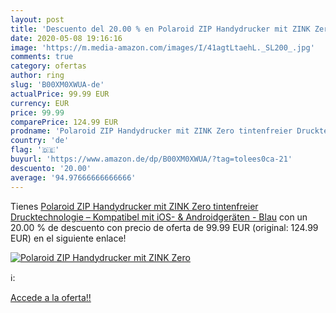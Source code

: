 ```yaml
---
layout: post
title: 'Descuento del 20.00 % en Polaroid ZIP Handydrucker mit ZINK Zero '
date: 2020-05-08 19:16:16
image: 'https://m.media-amazon.com/images/I/41agtLtaehL._SL200_.jpg'
comments: true
category: ofertas
author: ring
slug: 'B00XM0XWUA-de'
actualPrice: 99.99 EUR
currency: EUR
price: 99.99
comparePrice: 124.99 EUR
prodname: 'Polaroid ZIP Handydrucker mit ZINK Zero tintenfreier Drucktechnologie – Kompatibel mit iOS- & Androidgeräten - Blau'
country: 'de'
flag: '🇩🇪'
buyurl: 'https://www.amazon.de/dp/B00XM0XWUA/?tag=tolees0ca-21'
descuento: '20.00'
average: '94.97666666666666'
---
```


Tienes [Polaroid ZIP Handydrucker mit ZINK Zero tintenfreier Drucktechnologie – Kompatibel mit iOS- & Androidgeräten - Blau](https://www.amazon.de/dp/B00XM0XWUA/?tag=tolees0ca-21) con un 20.00 % de descuento con precio de oferta de 99.99 EUR (original: 124.99 EUR) en el siguiente enlace!

[![Polaroid ZIP Handydrucker mit ZINK Zero ](https://m.media-amazon.com/images/I/41agtLtaehL._SL200_.jpg)](https://www.amazon.de/dp/B00XM0XWUA/?tag=tolees0ca-21)

ℹ️:


[Accede a la oferta!!](https://www.amazon.de/dp/B00XM0XWUA/?tag=tolees0ca-21)
